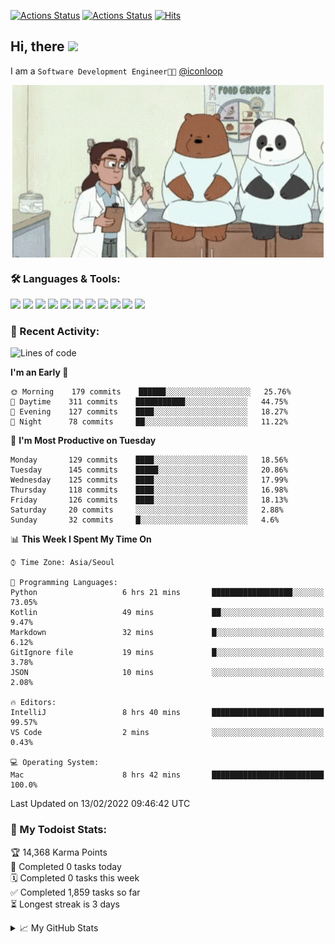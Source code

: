 
[![Actions Status](https://github.com/ddok2/ddok2/workflows/Todoist%20Readme/badge.svg)](https://github.com/ddok2/ddok2/actions)
[![Actions Status](https://github.com/ddok2/ddok2/workflows/wakatime-stats/badge.svg)](https://github.com/ddok2/ddok2/actions)
[![Hits](https://hits.seeyoufarm.com/api/count/incr/badge.svg?url=https%3A%2F%2Fgithub.com%2Fddok2&count_bg=%23FF9595&title_bg=%23555555&icon=github.svg&icon_color=%23FFFFFF&title=hits&edge_flat=false)](https://hits.seeyoufarm.com)

<!-- ![visitors](https://visitor-badge.laobi.icu/badge?page_id=ddok2.ddok2) -->
## Hi, there <img src="https://raw.githubusercontent.com/MartinHeinz/MartinHeinz/master/wave.gif" width="25px">

I am a `Software Development Engineer🧑‍💻` [@iconloop](https://github.com/iconloop)


<p align="center">
<img align="center" alt="GIF" src="img/debugging.gif" />
</p>


### 🛠 Languages & Tools:
<p>
    <img src="https://img.shields.io/badge/go-%2300ADD8.svg?&style=for-the-badge&logo=go&logoColor=white"/>
    <img src="https://img.shields.io/badge/node.js%20-%2343853D.svg?&style=for-the-badge&logo=node.js&logoColor=white"/>
    <img src="https://img.shields.io/badge/javascript%20-%23323330.svg?&style=for-the-badge&logo=javascript&logoColor=%23F7DF1E"/>
    <img src="https://img.shields.io/badge/typescript%20-%23007ACC.svg?&style=for-the-badge&logo=typescript&logoColor=white"/>
    <img src="https://img.shields.io/badge/python%20-%2314354C.svg?&style=for-the-badge&logo=python&logoColor=white"/>
    <img src="https://img.shields.io/badge/react%20-%2320232a.svg?&style=for-the-badge&logo=react&logoColor=%2361DAFB"/>
    <img src="https://img.shields.io/badge/AWS%20-%23FF9900.svg?&style=for-the-badge&logo=amazon-aws&logoColor=white"/>
    <img src="https://img.shields.io/badge/Google%20Cloud%20-%234285F4.svg?&style=for-the-badge&logo=google-cloud&logoColor=white"/>
    <img src="https://img.shields.io/badge/docker%20-%230db7ed.svg?&style=for-the-badge&logo=docker&logoColor=white"/>
    <img src="https://img.shields.io/badge/kubernetes%20-%23326ce5.svg?&style=for-the-badge&logo=kubernetes&logoColor=white"/>
    <img src="https://img.shields.io/badge/ansible%20-%231A1918.svg?&style=for-the-badge&logo=ansible&logoColor=white"/>
</p>

### 🌈 Recent Activity:
<!--START_SECTION:waka-->
![Lines of code](https://img.shields.io/badge/From%20Hello%20World%20I%27ve%20Written-274%20Thousand%20lines%20of%20code-blue)

**I'm an Early 🐤** 

```text
🌞 Morning    179 commits    ██████░░░░░░░░░░░░░░░░░░░   25.76% 
🌆 Daytime    311 commits    ███████████░░░░░░░░░░░░░░   44.75% 
🌃 Evening    127 commits    ████░░░░░░░░░░░░░░░░░░░░░   18.27% 
🌙 Night      78 commits     ██░░░░░░░░░░░░░░░░░░░░░░░   11.22%

```
📅 **I'm Most Productive on Tuesday** 

```text
Monday       129 commits    ████░░░░░░░░░░░░░░░░░░░░░   18.56% 
Tuesday      145 commits    █████░░░░░░░░░░░░░░░░░░░░   20.86% 
Wednesday    125 commits    ████░░░░░░░░░░░░░░░░░░░░░   17.99% 
Thursday     118 commits    ████░░░░░░░░░░░░░░░░░░░░░   16.98% 
Friday       126 commits    ████░░░░░░░░░░░░░░░░░░░░░   18.13% 
Saturday     20 commits     ░░░░░░░░░░░░░░░░░░░░░░░░░   2.88% 
Sunday       32 commits     █░░░░░░░░░░░░░░░░░░░░░░░░   4.6%

```


📊 **This Week I Spent My Time On** 

```text
⌚︎ Time Zone: Asia/Seoul

💬 Programming Languages: 
Python                   6 hrs 21 mins       ██████████████████░░░░░░░   73.05% 
Kotlin                   49 mins             ██░░░░░░░░░░░░░░░░░░░░░░░   9.47% 
Markdown                 32 mins             █░░░░░░░░░░░░░░░░░░░░░░░░   6.12% 
GitIgnore file           19 mins             █░░░░░░░░░░░░░░░░░░░░░░░░   3.78% 
JSON                     10 mins             ░░░░░░░░░░░░░░░░░░░░░░░░░   2.08%

🔥 Editors: 
IntelliJ                 8 hrs 40 mins       █████████████████████████   99.57% 
VS Code                  2 mins              ░░░░░░░░░░░░░░░░░░░░░░░░░   0.43%

💻 Operating System: 
Mac                      8 hrs 42 mins       █████████████████████████   100.0%

```


 Last Updated on 13/02/2022 09:46:42 UTC
<!--END_SECTION:waka-->

### 🚧 My Todoist Stats:
<!-- TODO-IST:START -->
🏆  14,368 Karma Points           
🌸  Completed 0 tasks today           
🗓  Completed 0 tasks this week           
✅  Completed 1,859 tasks so far           
⏳  Longest streak is 3 days
<!-- TODO-IST:END -->

<details>
<summary>📈 My GitHub Stats</summary>
<p align="center"> <img src="https://github-readme-stats.vercel.app/api?username=ddok2&show_icons=true" alt="ddok2" />
</details>
